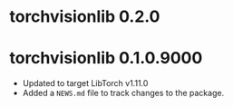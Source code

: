 # torchvisionlib 0.2.0

# torchvisionlib 0.1.0.9000

* Updated to target LibTorch v1.11.0
* Added a `NEWS.md` file to track changes to the package.
